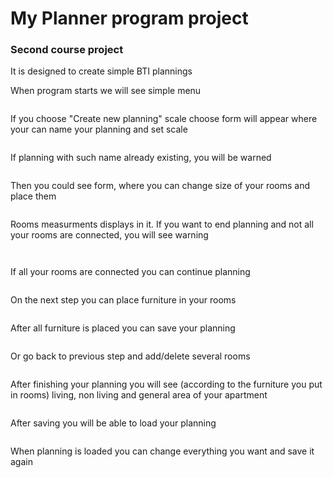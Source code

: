 <h1>My Planner program project</h1> 

<h3>Second course project</h3>
<p>
    It is designed to create simple BTI plannings
</p>

<p>
    When program starts we will see simple menu
    <p align="center">
        <img src="images/1_menu.png" alt="">
    </p>
</p>
<p>
    If you choose "Create new planning" scale choose form will appear where your can name your planning and set scale
    <p align="center">
        <img src="images/2_scale_choose.png" alt="">
    </p>
</p>
<p>
    If planning with such name already existing, you will be warned
    <p align="center">
        <img src="images/3_same_name.png" alt="">
    </p>
</p>
<p>
    Then you could see form, where you can change size of your rooms and place them
    <p align="center">
        <img src="images/4_drawing_form.png" alt="">
    </p>
</p>
<p>
    Rooms measurments displays in it. If you want to end planning and not all your rooms are connected, you will see warning
    <p align="center">
        <img src="images/5_placing_rooms.png" alt="">
    </p>
    <p align="center">
        <img src="images/6_rooms_not_connected.png" alt="">
    </p>
</p>
<p>
    If all your rooms are connected you can continue planning
    <p align="center">
        <img src="images/7_valid_rooms_positions.png" alt="">
    </p>
</p>
<p>
    On the next step you can place furniture in your rooms
    <p align="center">
        <img src="images/8_furniture_placement.png" alt="">
    </p>
</p>
<p>
    After all furniture is placed you can save your planning
    <p align="center">
        <img src="images/9_furniture_placed.png" alt="">
    </p>
</p>
<p>
    Or go back to previous step and add/delete several rooms
    <p align="center">
        <img src="images/10_adding_extra_room.png" alt="">
    </p>
</p>
<p>
    After finishing your planning you will see (according to the furniture you put in rooms) living, non living and general area of your apartment
    <p align="center">
        <img src="images/11_square.png" alt="">
    </p>
</p>
<p>
    After saving you will be able to load your planning 
    <p align="center">
        <img src="images/12_loading_saved_planning.png" alt="">
    </p>
</p>
<p>
    When planning is loaded you can change everything you want and save it again
    <p align="center">
        <img src="images/13_loaded_planning.png" alt="">
    </p>
</p>

